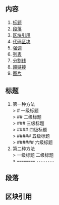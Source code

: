 ## 内容
  1. [标题](#标题)
  2. [段落](#段落)
  3. [区块引用](#区块引用)
  4. [代码区块](#代码区块)
  5. [强调](#强调)
  6. [列表](#列表)
  7. [分割线](#分割线)
  8. [超链接](#超链接)
  9. [图片](#图片)

## 标题  
  1. 第一种方法  
    > \#      一级标题  
    > \##      二级标题  
    > \###     三级标题    
    > \####    四级标题  
    > \#####   五级标题  
    > \######  六级标题  
  2. 第二种方法   
    >   一级标题  二级标题  
    >  `========` `--------`
## 段落
## 区块引用
